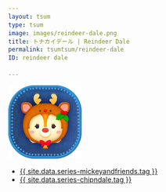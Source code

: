 ```yaml
---
layout: tsum
type: tsum
image: images/reindeer-dale.png
title: トナカイデール | Reindeer Dale
permalink: tsumtsum/reindeer-dale
ID: reindeer dale

---
```

<img class="ui image" src="../images/reindeer-dale.png">

* <a href="{{ site.data.series-mickeyandfriends.url }}">{{ site.data.series-mickeyandfriends.tag }}</a>
* <a href="{{ site.data.series-chipndale.url }}">{{ site.data.series-chipndale.tag }}</a>
